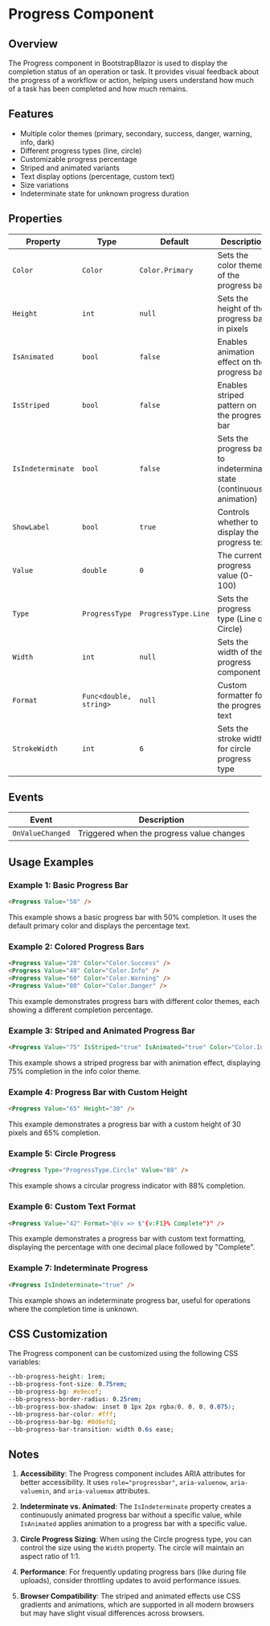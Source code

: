 # Progress Component

## Overview
The Progress component in BootstrapBlazor is used to display the completion status of an operation or task. It provides visual feedback about the progress of a workflow or action, helping users understand how much of a task has been completed and how much remains.

## Features
- Multiple color themes (primary, secondary, success, danger, warning, info, dark)
- Different progress types (line, circle)
- Customizable progress percentage
- Striped and animated variants
- Text display options (percentage, custom text)
- Size variations
- Indeterminate state for unknown progress duration

## Properties

| Property | Type | Default | Description |
| --- | --- | --- | --- |
| `Color` | `Color` | `Color.Primary` | Sets the color theme of the progress bar |
| `Height` | `int` | `null` | Sets the height of the progress bar in pixels |
| `IsAnimated` | `bool` | `false` | Enables animation effect on the progress bar |
| `IsStriped` | `bool` | `false` | Enables striped pattern on the progress bar |
| `IsIndeterminate` | `bool` | `false` | Sets the progress bar to indeterminate state (continuous animation) |
| `ShowLabel` | `bool` | `true` | Controls whether to display the progress text |
| `Value` | `double` | `0` | The current progress value (0-100) |
| `Type` | `ProgressType` | `ProgressType.Line` | Sets the progress type (Line or Circle) |
| `Width` | `int` | `null` | Sets the width of the progress component |
| `Format` | `Func<double, string>` | `null` | Custom formatter for the progress text |
| `StrokeWidth` | `int` | `6` | Sets the stroke width for circle progress type |

## Events

| Event | Description |
| --- | --- |
| `OnValueChanged` | Triggered when the progress value changes |

## Usage Examples

### Example 1: Basic Progress Bar
```html
<Progress Value="50" />
```
This example shows a basic progress bar with 50% completion. It uses the default primary color and displays the percentage text.

### Example 2: Colored Progress Bars
```html
<Progress Value="20" Color="Color.Success" />
<Progress Value="40" Color="Color.Info" />
<Progress Value="60" Color="Color.Warning" />
<Progress Value="80" Color="Color.Danger" />
```
This example demonstrates progress bars with different color themes, each showing a different completion percentage.

### Example 3: Striped and Animated Progress Bar
```html
<Progress Value="75" IsStriped="true" IsAnimated="true" Color="Color.Info" />
```
This example shows a striped progress bar with animation effect, displaying 75% completion in the info color theme.

### Example 4: Progress Bar with Custom Height
```html
<Progress Value="65" Height="30" />
```
This example demonstrates a progress bar with a custom height of 30 pixels and 65% completion.

### Example 5: Circle Progress
```html
<Progress Type="ProgressType.Circle" Value="88" />
```
This example shows a circular progress indicator with 88% completion.

### Example 6: Custom Text Format
```html
<Progress Value="42" Format="@(v => $"{v:F1}% Complete")" />
```
This example demonstrates a progress bar with custom text formatting, displaying the percentage with one decimal place followed by "Complete".

### Example 7: Indeterminate Progress
```html
<Progress IsIndeterminate="true" />
```
This example shows an indeterminate progress bar, useful for operations where the completion time is unknown.

## CSS Customization

The Progress component can be customized using the following CSS variables:

```css
--bb-progress-height: 1rem;
--bb-progress-font-size: 0.75rem;
--bb-progress-bg: #e9ecef;
--bb-progress-border-radius: 0.25rem;
--bb-progress-box-shadow: inset 0 1px 2px rgba(0, 0, 0, 0.075);
--bb-progress-bar-color: #fff;
--bb-progress-bar-bg: #0d6efd;
--bb-progress-bar-transition: width 0.6s ease;
```

## Notes

1. **Accessibility**: The Progress component includes ARIA attributes for better accessibility. It uses `role="progressbar"`, `aria-valuenow`, `aria-valuemin`, and `aria-valuemax` attributes.

2. **Indeterminate vs. Animated**: The `IsIndeterminate` property creates a continuously animated progress bar without a specific value, while `IsAnimated` applies animation to a progress bar with a specific value.

3. **Circle Progress Sizing**: When using the Circle progress type, you can control the size using the `Width` property. The circle will maintain an aspect ratio of 1:1.

4. **Performance**: For frequently updating progress bars (like during file uploads), consider throttling updates to avoid performance issues.

5. **Browser Compatibility**: The striped and animated effects use CSS gradients and animations, which are supported in all modern browsers but may have slight visual differences across browsers.